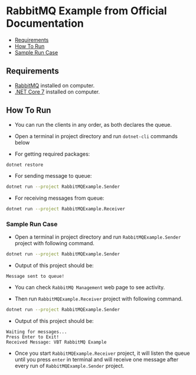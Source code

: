 # RabbitMQ Example from Official Documentation

- [Requirements](#requirements)
- [How To Run](#how-to-run)
- [Sample Run Case](#sample-run-case)

## Requirements

- [RabbitMQ](https://www.rabbitmq.com/) installed on computer.
- [.NET Core 7](https://dotnet.microsoft.com/en-us/download/dotnet/7.0) installed on computer.

## How To Run

- You can run the clients in any order, as both declares the queue.

- Open a terminal in project directory and run `dotnet-cli` commands below

- For getting required packages:

```bash
dotnet restore
```
- For sending message to queue:

```bash
dotnet run --project RabbitMQExample.Sender
```

- For receiving messages from queue:

```bash
dotnet run --project RabbitMQExample.Receiver
```

### Sample Run Case

- Open a terminal in project directory and run `RabbitMQExample.Sender` project with following command.

```bash
dotnet run --project RabbitMQExample.Sender
```
- Output of this project should be:
```
Message sent to queue!
```

- You can check `RabbitMQ Management` web page to see activity.

- Then run `RabbitMQExample.Receiver` project with following command.

```bash
dotnet run --project RabbitMQExample.Sender
```

- Output of this project should be:
```
Waiting for messages...
Press Enter to Exit!
Received Message: VBT RabbitMQ Example
```

- Once you start `RabbitMQExample.Receiver` project, it will listen the queue until you press `enter` in terminal and will receive one message after every run of `RabbitMQExample.Sender` project.

